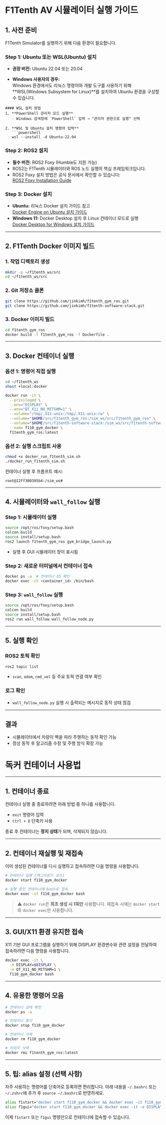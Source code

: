 # F1Tenth AV 시뮬레이터 실행 가이드

## 1. 사전 준비

F1Tenth Simulator를 실행하기 위해 다음 환경이 필요합니다.

### Step 1: Ubuntu 또는 WSL(Ubuntu) 설치
- **권장 버전:** Ubuntu 22.04 또는 20.04

- **Windows 사용자의 경우:**  
  Windows 환경에서도 리눅스 명령어와 개발 도구를 사용하기 위해 **WSL(Windows Subsystem for Linux)**를 설치하여 Ubuntu 환경을 구성할 수 있습니다.

```
#### WSL 설치 방법
1. **PowerShell 관리자 모드 실행**  
   - Windows 검색창에 `PowerShell` 입력 → "관리자 권한으로 실행" 선택

2. **WSL 및 Ubuntu 설치 명령어 입력**
   ```powershell
   wsl --install -d Ubuntu-22.04
```

### Step 2: ROS2 설치
- **필수 버전:** ROS2 Foxy (Humble도 지원 가능)
- ROS2는 F1Tenth 시뮬레이터와 ROS 노드 실행의 핵심 프레임워크입니다.
- ROS2 Foxy 설치 방법은 공식 문서에서 확인할 수 있습니다:  
  [ROS2 Foxy Installation Guide](https://docs.ros.org/en/foxy/Installation.html)


### Step 3: Docker 설치
- **Ubuntu:** 리눅스 Docker 설치 가이드 참고  
  [Docker Engine on Ubuntu 설치 가이드](https://docs.docker.com/engine/install/ubuntu/)
- **Windows 11:** Docker Desktop 설치 후 Linux 컨테이너 모드로 실행  
  [Docker Desktop for Windows 설치 가이드](https://docs.docker.com/desktop/install/windows-install/)

---

## 2. F1Tenth Docker 이미지 빌드

### 1. 작업 디렉토리 생성
```bash
mkdir -p ~/f1tenth_ws/src
cd ~/f1tenth_ws/src
````

### 2. Git 저장소 클론

```bash
git clone https://github.com/jinkimh/f1tenth_gym_ros.git
git clone https://github.com/jinkimh/f1tenth-software-stack.git
```

### 3. Docker 이미지 빌드

```bash
cd f1tenth_gym_ros
docker build -t f1tenth_gym_ros -f Dockerfile .
```

---

## 3. Docker 컨테이너 실행

### 옵션 1: 명령어 직접 실행

```bash
cd ~/f1tenth_ws
xhost +local:docker

docker run -it \
  --privileged \
  --env="DISPLAY" \
  --env="QT_X11_NO_MITSHM=1" \
  --volume="/tmp/.X11-unix:/tmp/.X11-unix:rw" \
  --volume="$HOME/src/f1tenth_gym_ros:/sim_ws/src/f1tenth_gym_ros" \
  --volume="$HOME/src/f1tenth-software-stack:/sim_ws/src/f1tenth-software-stack" \
  --name f110_gym_docker \
  f1tenth_gym_ros:latest
```

### 옵션 2: 실행 스크립트 사용

```bash
chmod +x docker_run_f1tenth_sim.sh
./docker_run_f1tenth_sim.sh
```

컨테이너 실행 후 프롬프트 예시:

```
root@12ff300395b4:/sim_ws#
```

---

## 4. 시뮬레이터와 `wall_follow` 실행

### Step 1: 시뮬레이터 실행

```bash
source /opt/ros/foxy/setup.bash
colcon build
source install/setup.bash
ros2 launch f1tenth_gym_ros gym_bridge_launch.py
```

* 실행 후 GUI 시뮬레이터 창이 표시됨

### Step 2: 새로운 터미널에서 컨테이너 접속

```bash
docker ps -a  # 컨테이너 ID 확인
docker exec -it <container_id> /bin/bash
```

### Step 3: `wall_follow` 실행

```bash
source /opt/ros/foxy/setup.bash
colcon build
source install/setup.bash
ros2 run wall_follow wall_follow_node.py
```

---

## 5. 실행 확인

### ROS2 토픽 확인

```bash
ros2 topic list
```

* `scan`, `odom`, `cmd_vel` 등 주요 토픽 연결 여부 확인

### 로그 확인

* `wall_follow_node.py` 실행 시 출력되는 메시지로 동작 상태 점검

---

## 결과

* 시뮬레이터에서 차량이 벽을 따라 주행하는 동작 확인 가능
* 정상 동작 후 알고리즘 수정 및 주행 방식 확장 가능


# 독커 컨테이너 사용법

---

## 1. 컨테이너 종료

컨테이너 실행 중 종료하려면 아래 방법 중 하나를 사용합니다.

- `exit` 명령어 입력
- `Ctrl + D` 단축키 사용

종료 후 컨테이너는 **정지 상태**가 되며, 삭제되지 않습니다.

---

## 2. 컨테이너 재실행 및 재접속

이미 생성된 컨테이너를 다시 실행하고 접속하려면 다음 명령을 사용합니다.

```bash
# 컨테이너 실행 (백그라운드 모드)
docker start f110_gym_docker

# 실행 중인 컨테이너에 bash로 접속
docker exec -it f110_gym_docker bash
````

> ⚠️ `docker run`은 **최초 생성 시 1회만** 사용합니다.
> 재접속 시에는 `docker start`와 `docker exec`만 사용합니다.

---

## 3. GUI/X11 환경 유지한 접속

X11 기반 GUI 프로그램을 실행하기 위해 DISPLAY 환경변수와
관련 설정을 전달하여 접속하려면 다음 명령을 사용합니다.

```bash
docker exec -it \
  -e DISPLAY=$DISPLAY \
  -e QT_X11_NO_MITSHM=1 \
  f110_gym_docker bash
```

---

## 4. 유용한 명령어 모음

```bash
# 컨테이너 상태 확인
docker ps -a

# 컨테이너 중지
docker stop f110_gym_docker

# 컨테이너 삭제
docker rm f110_gym_docker

# 이미지 삭제
docker rmi f1tenth_gym_ros:latest
```

---

## 5. 팁: alias 설정 (선택 사항)

자주 사용하는 명령어를 단축어로 등록하면 편리합니다.
아래 내용을 `~/.bashrc` 또는 `~/.zshrc`에 추가 후 `source ~/.bashrc`로 반영하세요.

```bash
alias f1start="docker start f110_gym_docker && docker exec -it f110_gym_docker bash"
alias f1gui="docker start f110_gym_docker && docker exec -it -e DISPLAY=$DISPLAY -e QT_X11_NO_MITSHM=1 f110_gym_docker bash"
```

이제 `f1start` 또는 `f1gui` 명령만으로 컨테이너에 접속할 수 있습니다.

```


```

